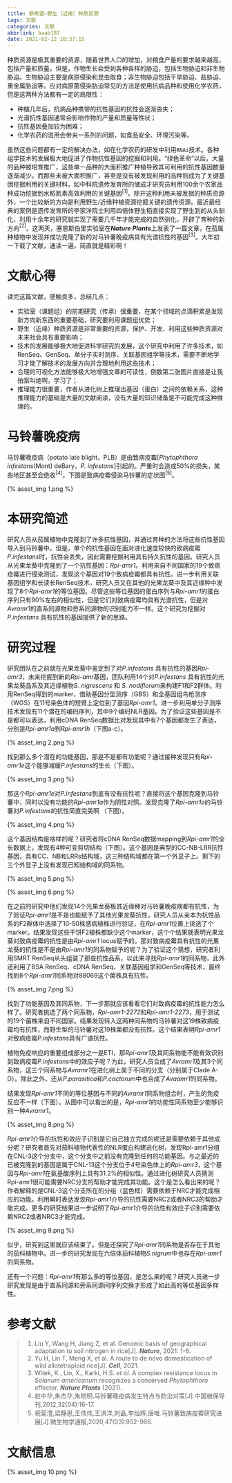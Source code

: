 ```yaml
---
title: 新希望—野生（近缘）种质资源
tags: 文献
categories: 文献
abbrlink: baab187
date: 2021-02-12 18:37:15
---
```


种质资源是极其重要的资源，随着世界人口的增加，对粮食产量的要求越来越高，包括产量和质量。但是，<!-- more -->作物生长会受到各种各样的胁迫，包括生物胁迫和非生物胁迫。生物胁迫主要是病原侵染和昆虫取食；非生物胁迫包括干旱胁迫、盐胁迫、重金属胁迫等。应对病原菌侵染胁迫常见的方法是使用抗病品种和使用化学农药，但是这两种方法都有一定的局限性：

- 种植几年后，抗病品种携带的抗性基因的抗性会逐渐丧失；
- 光谱抗性基因通常会影响作物的产量和质量等性状；
- 抗性基因叠加较为困难；
- 化学农药的滥用会带来一系列的问题，如食品安全、环境污染等。

虽然这些问题都有一定的解决办法，如在化学农药的研发中利用`RNAi`技术。各种组学技术的发展极大地促进了作物抗性基因的挖掘和利用。“绿色革命”以后，大量的品种被培育推广，这些单一品种的大面积推广种植导致其可利用的抗性基因数量逐渐减少。而那些未被大面积推广，甚至是没有被发现利用的品种则成为了关键基因挖掘利用的关键材料，如中科院遗传发育所的储成才研究员利用100余个农家品种成功挖掘到水稻氮素高效利用的关键基因$^{[1]}$。除开这种利用未被发掘的种质资源外，一个比较新的方向是利用野生/近缘种植资源挖掘关键的遗传资源。最近最经典的案例是遗传发育所的李家洋院士利用四倍体野生稻直接实现了野生到的从头驯化，利用十余年的研究就实现了需要几千年才能完成的自然驯化，开辟了育种的新方向$^{[2]}$。这两天，塞恩斯伯里实验室在***Nature Plants***上发表了一篇文章，在茄属种植物中发现并成功克隆了新的对马铃薯晚疫病具有光谱抗性的基因$^{[3]}$。大年初一下载了文献，通读一遍，简直就是精彩啊！

# 文献心得

读完这篇文献，感触良多，总结几点：

- 实验室（课题组）的前期研究（传承）很重要，在某个领域的点滴积累是发现新方向新东西的重要基础，研究要利用课题组优势；
- 野生（近缘）种质资源是非常重要的资源，保护、开发、利用这些种质资源对未来社会具有重要影响；
- 技术的发展能够极大地促进科学研究的发展，这个研究中利用了许多技术，如RenSeq、GenSeq、单分子实时测序、关联基因组学等技术，需要不断地学习才能了解技术的发展方向并合理地利用这些技术；
- 合理的可视化方法能够极大地增强文章的可读性，倒数第二张图片直接是让我拍案叫绝啊，学习了；
- 推理能力很重要，作者从进化树上推理出基因（蛋白）之间的依赖关系，这种推理能力的基础是大量的文献阅读，没有大量的知识储备是不可能完成这种推理的。

# 马铃薯晚疫病

马铃薯晚疫病（potato late blight，PLB）是由致病疫霉[*Phytophthora infestans*(Mont) deBary，*P. infestans*]引起的。严重时会造成50%的损失，某些地区甚至会绝收$^{[4]}$。下图是致病疫霉侵染马铃薯的症状图$^{[5]}$。

{% asset_img 1.png %}

# 本研究简述

研究人员从茄属植物中克隆到了许多抗性基因，并通过育种的方法将这些抗性基因导入到马铃薯中。但是，单个的抗性基因在面对进化速度较快的致病疫霉*P.infestans*时，抗性会丢失，因此需要挖掘利用具有持久抗性的基因。研究人员从光果龙葵中克隆到了一个抗性基因：*Rpi-amr1*。利用来自不同国家的19个致病疫霉进行侵染测试，发现这个基因对19个致病疫霉都具有抗性。进一步利用关联基因组学和长读长RenSeq技术，研究人员又在其他的光果龙葵中及其近缘种中发现了8个*Rpi-amr1*的等位基因。尽管这些等位基因的蛋白序列与*Rpi-amr1*的蛋白序列只有90%左右的相似性，但是它们对致病疫霉均具有光谱抗性，但是对*Avramr1*的直系同源物和旁系同源物的识别能力不一样。这个研究为挖掘对*P.infestans* 具有抗性的基因提供了新的思路。

# 研究过程

研究团队在之前就在光果龙葵中鉴定到了对*P.infestans* 具有抗性的基因*Rpi-amr3*，未来挖掘到新的*Rpi-amr*基因，团队利用14个对*P.infestans* 具有抗性的光果龙葵品系及其近缘植物*S. nigrescens* 和 *S. nodiflorum*来构建F1和F2群体。利用RenSeq得到的marker，借助基因分型测序（GBS）和全基因组鸟枪测序（WGS）在11号染色体的短臂上定位到了基因*Rpi-amr1*。进一步利用单分子测序技术发现有11个潜在的编码序列，其中9个编码NLR基因。为了验证这些基因是不是都可以表达，利用cDNA RenSeq数据比对发现其中有7个基因都发生了表达，分别是*Rpi-amr1a*到*Rpi-amr1h*（下图a-c）。

{% asset_img 2.png %}

找到那么多个潜在的功能基因，那是不是都有功能呢？通过接种发现只有*Rpi-amr1e*这个能够减缓*P.infestans*的生长（下图）。

{% asset_img 3.png %}

那这个*Rpi-amr1e*对*P.infestans*到底有没有抗性呢？直接将这个基因克隆到马铃薯中，同时以没有功能的*Rpi-amr1a*作为阴性对照。发现克隆了*Rpi-amr1e*的马铃薯对*P.infestans*的抗性简直完美啊 （下图）。

{% asset_img 4.png %}

这个基因结构是啥样的呢？研究者将cDNA RenSeq数据mapping到*Rpi-amr1*的全长数据上，发现有4种可变剪切结构（下图）。这个基因是典型的CC-NB-LRR抗性基因，具有CC、NB和LRRs结构域，这三种结构域都在第一个外显子上。剩下的三个外显子上没有发现已知结构域的同系物。

{% asset_img 5.png %}

{% asset_img 6.png %}

在之前的研究中他们发现14个光果龙葵极其近缘种对马铃薯晚疫病都有抗性，为了验证*Rpi-amr1*是不是也能赋予了其他光果龙葵抗性，研究人员从亲本为抗性品系的F2群体中选择了10-50株感病植株进行验证，在*Rpi-amr1*位置上挑选了个marker。结果发现这些干饼F2植株都缺少这个marker，这个个结果就表明光果龙葵对致病疫霉的抗性是由*Rpi-amr1* locus赋予的。那对致病疫霉具有抗性的光果龙葵的抗性是不是由*Rpi-amr1*的同系物赋予的呢？为了验证这个猜想，研究者利用SMRT RenSeq从头组装了那些抗性品系，以此来寻找*Rpi-amr1*的同系物，此外还利用了BSA RenSeq、cDNA RenSeq、关联基因组学和GenSeq等技术，最终找到8个*Rpi-amr1*同系物对88069这个菌株具有抗性。

{% asset_img 7.png %}

找到了功能基因及其同系物，下一步那就应该看看它们对致病疫霉的抗性能力怎么样了。研究者挑选了两个同系物，*Rpi-amr1-2272*和*Rpi-amr1-2273*，用于测试的19个菌株来自不同国家。结果发现转入这两种同系物的马铃薯对这19株致病疫霉均有抗性，而野生型的马铃薯对这19株菌都没有抗性。这个结果表明*Rpi-amr1*对致病疫霉*P.infestans*具有广谱抗性。

植物免疫响应的重要组成部分之一是ETI，那*Rpi-amr1*及其同系物能不能有效识别到致病疫霉*P.infestans*中的效应子呢？为此，研究人员合成了*Avramr1*及其3个同系物，这三个同系物与*Avramr1*在进化树上属于不同的分支（分别属于Clade A-D）。除此之外，还从*P.parasitica*和*P.cactorum*中也合成了*Avaamr1*的同系物。

结果发现*Rpi-amr1*不同的等位基因与不同的*Avramr1*同系物组合时，产生的免疫反应不一样（下图）。从图中可以看出的是，*Rpi-amr1*的功能性同系物至少能够识别一种*Avramr1*。

{% asset_img 8.png %}

*Rpi-amr1*介导的抗性和效应子识别是它自己独立完成的呢还是需要依赖于其他成分呢？研究者首先对茄科植物代表性的NLR蛋白构建进化树，发现Rpi-amr1分组在CNL-3这个分支中，这个分支中之前没有克隆到任何的功能基因。与之最近的已被克隆到的基因是属于CNL-13这个分支位于4号染色体上的*Rpi-amr3*，这个基因与*Rpi-amr1*在氨基酸序列上具有31.2%的相似性。通过进化树研究人员猜测Rpi-amr1很可能需要NRC分支的帮助才能完成其功能。这个是怎么看出来的呢？作者解释的是CNL-3这个分支所在的分组（蓝色框）需要依赖于NRC才能完成相应的功能。利用瞬时表达发现*Rpi-amr1*介导的抗性需要NRC2或者NRC3的帮助才能完成。更多的研究结果进一步说明了*Rpi-amr1*介导的抗性和效应子识别需要依赖NRC2或者NRC3才能完成。

{% asset_img 9.png %}

似乎，研究到这里就应该结束了。但是还探究了*Rpi-amr1*同系物是否存在于其他的茄科植物中。进一步的研究发现在六倍体茄科植物*S.nigrum*中也存在*Rpi-amr1*的同系物。

还有一个问题：*Rpi-amr1*有那么多的等位基因，是怎么来的呢？研究人员进一步研究发现是由于直系同源和旁系同源间序列交换才形成了如此高的等位基因多样性。

# 参考文献

>1. Liu Y, Wang H, Jiang Z, et al. Genomic basis of geographical adaptation to soil nitrogen in rice[J]. ***Nature***, 2021: 1-6.
>2. Yu H, Lin T, Meng X, et al. A route to de novo domestication of wild allotetraploid rice[J]. ***Cell***, 2021.
>3. Witek, K., Lin, X., Karki, H.S. *et al.* A complex resistance locus in *Solanum americanum* recognizes a conserved *Phytophthora* effector. ***Nature Plants*** (2021).
>4. 赵中华,朱杰华,朱晓明.马铃薯晚疫病发生特点与防治对策[J].中国植保导刊,2012,32(04):16-17.
>5. 祝菊澧,梁静思,王伟伟,王洪洋,刘晶,李灿辉,唐唯.马铃薯致病疫霉研究进展[J].微生物学通报,2020,47(03):952-966.

# 文献信息

{% asset_img 10.png %}